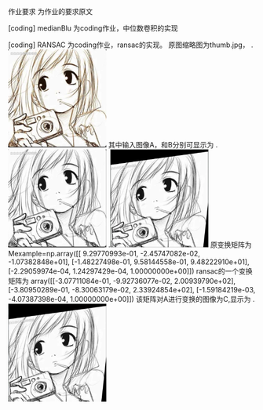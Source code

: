 作业要求 为作业的要求原文


[coding] medianBlu 为coding作业，中位数卷积的实现


[coding] RANSAC  为coding作业，ransac的实现。
原图缩略图为thumb.jpg，
.<img src="https://raw.githubusercontent.com/lqlqtctc/cv-assignment/master/week2/thumb.jpg" width="200" height="200" />
其中输入图像A，和B分别可显示为
.<img src="https://raw.githubusercontent.com/lqlqtctc/cv-assignment/master/week2/A.png" width="200" height="200" />
.<img src="https://raw.githubusercontent.com/lqlqtctc/cv-assignment/master/week2/B.png" width="200" height="200" />
原变换矩阵为
Mexample=np.array([[ 9.29770993e-01, -2.45747082e-02, -1.07382848e+01],
                   [-1.48227498e-01,  9.58144558e-01,  9.48222910e+01],
                   [-2.29059974e-04,  1.24297429e-04,  1.00000000e+00]])
ransac的一个变换矩阵为
array([[-3.07711084e-01, -9.92736077e-02,  2.00939790e+02],
       [-3.80950289e-01, -8.30063179e-02,  2.33924854e+02],
       [-1.59184219e-03, -4.07387398e-04,  1.00000000e+00]])
该矩阵对A进行变换的图像为C,显示为
.<img src="https://raw.githubusercontent.com/lqlqtctc/cv-assignment/master/week2/C.png" width="200" height="200" />
